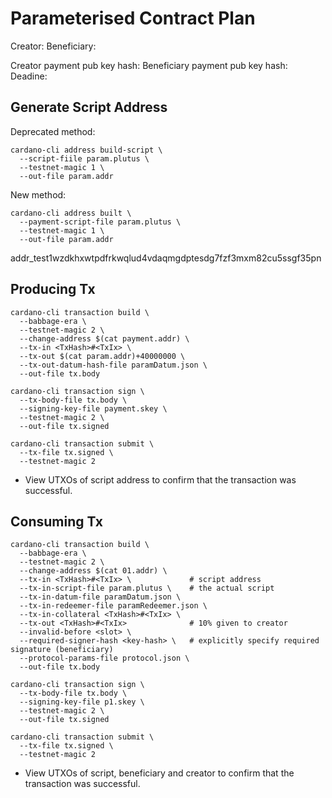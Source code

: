 # Parameterised Contract Plan

Creator:      <add address and key files here for reference>
Beneficiary:  <add address and key files here for reference>



Creator payment pub key hash:      <add creator pkh>
Beneficiary payment pub key hash:  <add beneficiary pkh>
Deadine:                           <add deadline POSIX timestamp>


## Generate Script Address 

Deprecated method:

```
cardano-cli address build-script \
  --script-fiile param.plutus \
  --testnet-magic 1 \
  --out-file param.addr
```

New method:

```
cardano-cli address built \
  --payment-script-file param.plutus \
  --testnet-magic 1 \
  --out-file param.addr
```

addr_test1wzdkhxwtpdfrkwqlud4vdaqmgdptesdg7fzf3mxm82cu5ssgf35pn

## Producing Tx

```
cardano-cli transaction build \
  --babbage-era \
  --testnet-magic 2 \
  --change-address $(cat payment.addr) \
  --tx-in <TxHash>#<TxIx> \
  --tx-out $(cat param.addr)+40000000 \
  --tx-out-datum-hash-file paramDatum.json \
  --out-file tx.body
  
cardano-cli transaction sign \
  --tx-body-file tx.body \
  --signing-key-file payment.skey \
  --testnet-magic 2 \
  --out-file tx.signed

cardano-cli transaction submit \
  --tx-file tx.signed \
  --testnet-magic 2
```

- View UTXOs of script address to confirm that the transaction was 
  successful.

## Consuming Tx

```
cardano-cli transaction build \
  --babbage-era \
  --testnet-magic 2 \
  --change-address $(cat 01.addr) \
  --tx-in <TxHash>#<TxIx> \             # script address 
  --tx-in-script-file param.plutus \    # the actual script 
  --tx-in-datum-file paramDatum.json \
  --tx-in-redeemer-file paramRedeemer.json \
  --tx-in-collateral <TxHash>#<TxIx> \
  --tx-out <TxHash>#<TxIx>              # 10% given to creator
  --invalid-before <slot> \
  --required-signer-hash <key-hash> \   # explicitly specify required signature (beneficiary)
  --protocol-params-file protocol.json \
  --out-file tx.body

cardano-cli transaction sign \
  --tx-body-file tx.body \
  --signing-key-file p1.skey \
  --testnet-magic 2 \
  --out-file tx.signed
  
cardano-cli transaction submit \
  --tx-file tx.signed \
  --testnet-magic 2
```

- View UTXOs of script, beneficiary and creator to confirm that the 
  transaction was successful.
